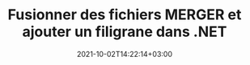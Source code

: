 ---
############################# Static ############################
layout: "autogen-gist"
date: 2021-10-02T14:22:14+03:00
draft: false
path: "fr/total/net/merger/ppt/"
other_out_formats: "PDF DOC DOCX DOCM DOT DOTM DOTX RTF TXT XLS XLSB XLSM XLSX XLT XLTM XLTX XLAM CSV TSV PPT PPTX PPS PPSX VDX VSDM VSDX VSSM VSSX VSTM VSTX VSX VTX ONE HTML MHT MHTML ODP ODS ODT OTP OTT EPUB ERR PS TEX XPS"
ad_headline: "Fusionner et diviser des fichiers MERGER | C#"
ad_description: "Fusionner, diviser, déplacer, supprimer, échanger, faire pivoter et extraire efficacement des pages de fichiers MERGER dans .NET"

############################# Head ############################
head_title: "Fusionner et diviser des fichiers MERGER en C# .NET et ajouter des filigranes"
head_description: "Bibliothèque de fusion de documents C# .NET pour combiner plusieurs fichiers MERGER en un seul ou diviser un seul fichier MERGER en plusieurs fichiers. Déplacez, supprimez, faites pivoter, permutez et extrayez également des pages de documents."

############################# Header ############################
title: "Fusionner des fichiers MERGER et ajouter un filigrane dans .NET"
description: "API de fusion de documents C # .NET pour combiner plusieurs fichiers MERGER en un seul fichier en joignant un nombre sélectif de pages ou une plage de pages de plusieurs documents sources en un seul. Effectuez des opérations de manipulation de document unique telles que déplacer, supprimer, faire pivoter, permuter et extraire des pages ou diviser un seul document MERGER en plusieurs documents résultants."

############################# SubMenu ############################
submenu:
    enable: false

############################# Content ############################
content:
    enable: true
    block:
    - title_left: "Fusionner des fichiers MHTML et ajouter un filigrane en C#"
      content_left: |
          Joignez des fichiers MHTML en C# .NET et ajoutez des filigranes de texte ou d'image au document résultant unique dans les applications .NET (C#, VB.NET, ASP.NET et .NET Core).

          -   Instancier **Merger** avec le document d'entrée
          -   Appelez la méthode **Join** de l'instance de classe **Merger** et passez le deuxième chemin du document source
          -   Appelez la méthode **Save** de l'instance de classe **Merger** pour enregistrer le document fusionné
          -   Instanciez **Watermarker** avec le document fusionné tel que créé ci-dessus
          -   Créez l'objet **TextWatermark** et définissez les propriétés du filigrane
          -   Ajouter un filigrane et enregistrer le document en filigrane
          
      title_right: "Instructions de téléchargement et d'installation des API"
      content_right: |
          Vous avez besoin des espaces de noms `GroupDocs.Merger` et `GroupDocs.Watermark` pour effectuer des opérations de fusion de documents uniques et multiples au sein de PDF, Microsoft Office, HTML, OpenDocument et de nombreux autres formats de document. Explorez d'autres [API .NET pour les documents Office](https://products.conholdate.com/fr/total/net/) tel que proposé par Conholdate.Total.
          
          Obtenez les fichiers d'assemblage respectifs à partir des [téléchargements](https://downloads.conholdate.com/total/net) ou récupérez l'ensemble du package à partir de [NuGet](https://www.nuget.org/packages/Conholdate.Total/) pour ajouter 'Conholdate.Total` directement dans votre espace de travail.
          
      gisthash: "b0bd7c35dc5a889a10fb5b032952710a"
      gistfile: "join-multiple-pdf-documents-into-one-and-add-text-watermark.cs"

    - title_left: "Diviser le fichier MHTML et ajouter des filigranes dans .NET"
      content_left: |
          Divisez un seul document MHTML en plusieurs documents indépendants et insérez des filigranes d'image ou de texte dans chacun des fichiers divisés à l'aide de C# .NET.

          -   Instancier **Watermarker** avec un document fractionné
          -   Instanciez la police du filigrane, créez un objet **TextWatermark** et définissez les propriétés du filigrane
          -   Ajouter un filigrane et enregistrer le document en filigrane
          -   Définir le chemin de sortie où les fichiers seront enregistrés après le fractionnement
          -   Instanciez l'objet **SplitOptions** avec le chemin du fichier divisé et le nombre de pages à diviser
          -   Créez un objet **Merger** avec le document d'entrée et divisez-le à l'aide de **SplitOptions**
        
      title_right: "Opérations de modification de document unique"
      content_right: |
          Effectuez des fonctions de manipulation de documents multifonctionnelles dans une variété de formats de documents tels que Word, feuille de calcul Excel, présentations, RTF, PDF, Visio, HTML, OneNote, XPS et bien d'autres en ajoutant seulement quelques lignes de code C#.

          Les principales opérations sur un seul document incluent le déplacement de pages d'un document vers une nouvelle position, la suppression d'une seule page ou d'une collection ou de pages sélectionnées, l'échange des positions de page, l'extraction de pages spécifiques du document, la modification de l'orientation de la page en mode portrait ou paysage et la rotation les pages du document source à un angle de 90, 180 ou 270 degrés.
          
      gisthash: "d6abb787afd61e25cc82008968907d83"
      gistfile: "add-watermark-to-a-single-document-and-split-the-document-to-multiple-documents.cs"

    - title_left: "Comment fusionner Word, Excel, PPTX en PDF?"
      content_left: |
          Combinez par programmation plusieurs types de documents tels que **Word** (DOC/DOCX), **Excel** (XLS/XLSX) et **PowerPoint** (PPT/PPTX) dans un seul fichier PDF compact en C# .NET Applications, conservant le même texte, formatage et structure de mise en page dans le document résultant.

          -   Instanciez **Merger** avec le document PDF d'entrée
          -   Appelez la méthode **Join** de l'instance de classe **Merger** et transmettez les chemins d'accès aux documents un par un
          -   Appelez la méthode **Save** pour fusionner tous les documents en un seul fichier PDF
        
      title_right: "Représentation d'image des pages de document"
      content_right: |
          Combinez tous les formats de fichiers de documents courants et générez une représentation d'image des pages de document fusionnées aux formats **PNG**, **JPG** ou **BMP**. Vous pouvez facilement prévisualiser le document complet dans son ensemble ou afficher certaines pages spécifiques en fonction des numéros de page ou des plages de pages.

          Rejoignez les formats de fichiers de documents populaires sur différents systèmes d'exploitation tels que Windows, Linux ou macOS tout en utilisant des plates-formes telles que Windows Azure, Mono et Xamarin.
          
      gisthash: "a00735d92095357e41ebffd51ac75abb"
      gistfile: "merge-word-excel-powerpoint-documents-into-one-pdf-file.cs"

############################# About Formats ############################
about_formats:
    enable: false
############################# More Formats ############################
more_formats:
    enable: true
    auto: false
    other_out_formats: PDF DOC DOCX DOCM DOT DOTM DOTX RTF TXT XLS XLSB XLSM XLSX XLT XLTM XLTX XLAM CSV TSV PPT PPTX PPS PPSX VDX VSDM VSDX VSSM VSSX VSTM VSTX VSX VTX ONE HTML MHT MHTML ODP ODS ODT OTP OTT EPUB ERR PS TEX XPS
############################# Back to top ###############################
back_to_top:
  enable: true
---